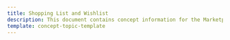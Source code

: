 ```yaml
---
title: Shopping List and Wishlist
description: This document contains concept information for the Marketplace Wishlist feature.
template: concept-topic-template
---
```

